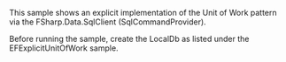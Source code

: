 ﻿This sample shows an explicit implementation of the Unit of Work pattern via
the FSharp.Data.SqlClient (SqlCommandProvider).

Before running the sample, create the LocalDb as listed under the 
EFExplicitUnitOfWork sample.
